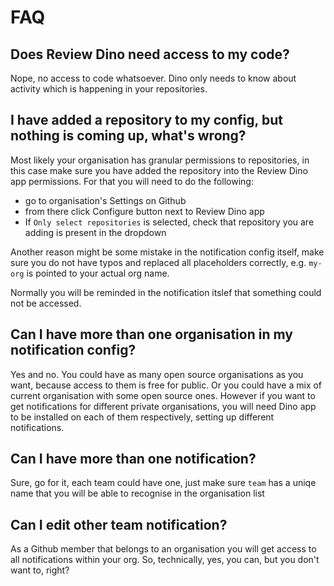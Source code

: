 # FAQ

## Does Review Dino need access to my code?

Nope, no access to code whatsoever. Dino only needs to know about activity which is happening in your repositories.

## I have added a repository to my config, but nothing is coming up, what's wrong?

Most likely your organisation has granular permissions to repositories, in this case make sure you have added the repository into the Review Dino app permissions.
For that you will need to do the following:
- go to organisation's Settings on Github
- from there click Configure button next to Review Dino app
- If `Only select repositories` is selected, check that repository you are adding is present in the dropdown

Another reason might be some mistake in the notification config itself, make sure you do not have typos and replaced all
placeholders correctly, e.g. `my-org` is pointed to your actual org name.

Normally you will be reminded in the notification itslef that something could not be accessed.

## Can I have more than one organisation in my notification config?

Yes and no. You could have as many open source organisations as you want, because access to them is free for public.
Or you could have a mix of current organisation with some open source ones.
However if you want to get notifications for different private organisations, you will need Dino app to be installed on each of them respectively, setting up different notifications.

## Can I have more than one notification?

Sure, go for it, each team could have one, just make sure `team` has a uniqe name that you will be able to recognise in the organisation list

## Can I edit other team notification?

As a Github member that belongs to an organisation you will get access to all notifications within your org.
So, technically, yes, you can, but you don't want to, right?